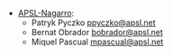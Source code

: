 - [APSL-Nagarro](<https://apsl.tech>):
  - Patryk Pyczko <ppyczko@apsl.net>
  - Bernat Obrador <bobrador@apsl.net>
  - Miquel Pascual <mpascual@apsl.net>
